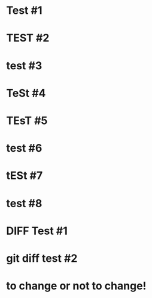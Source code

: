 # Test #1
# TEST #2
# test #3
# TeSt #4
# TEsT #5
# test #6
# tESt #7
# test #8
# DIFF Test #1
# git diff test #2
# to change or not to change!
